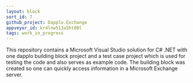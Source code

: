 ```yaml
---
layout: block
sort_id: 7
github_project: Dapplo.Exchange
appveyor_id: kr4lnw513a5ht80l
tags: work_in_progress
---
```


This repository contains a Microsoft Visual Studio solution for C# .NET with one dapplo building block project and a test case project which is used for testing the code and also serves as example code. The building block was created so one can quickly access information in a Microsoft Exchange server.

